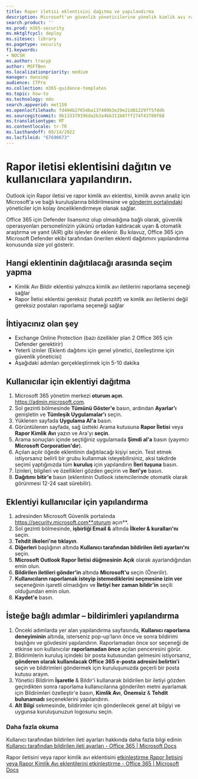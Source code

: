```yaml
---
title: Rapor iletisi eklentisini dağıtma ve yapılandırma
description: Microsoft'un güvenlik yöneticilerine yönelik kimlik avı raporlama eklentilerini dağıtma ve yapılandırma adımları.
search.product: ''
ms.prod: m365-security
ms.mktglfcycl: deploy
ms.sitesec: library
ms.pagetype: security
f1.keywords:
- NOCSH
ms.author: tracyp
author: MSFTBen
ms.localizationpriority: medium
manager: dansimp
audience: ITPro
ms.collection: m365-guidance-templates
ms.topic: how-to
ms.technology: mdo
search.appverid: met150
ms.openlocfilehash: fd494b27654ba137409b3e29e21d81229ff5fddb
ms.sourcegitcommit: 9b133379196da2b3a4bb311b07ff274f43780f68
ms.translationtype: MT
ms.contentlocale: tr-TR
ms.lasthandoff: 09/14/2022
ms.locfileid: "67690673"
---
```

# <a name="deploy-and-configure-the-report-message-add-in-to-users"></a>Rapor iletisi eklentisini dağıtın ve kullanıcılara yapılandırın.

Outlook için Rapor iletisi ve rapor kimlik avı eklentisi, kimlik avının analiz için Microsoft'a ve bağlı kuruluşlarına bildirilmesine ve [gönderim portalındaki](https://security.microsoft.com/reportsubmission?viewid=user) yöneticiler için kolay önceliklendirmeye olanak sağlar. 

Office 365 için Defender lisansınız olup olmadığına bağlı olarak, güvenlik operasyonları personelinizin yükünü ortadan kaldıracak uyarı & otomatik araştırma ve yanıt (AIR) gibi işlevler de eklenir. Bu kılavuz, Office 365 için Microsoft Defender ekibi tarafından önerilen eklenti dağıtımını yapılandırma konusunda size yol gösterir.

## <a name="choose-between-which-add-in-to-deploy"></a>Hangi eklentinin dağıtılacağı arasında seçim yapma

- Kimlik Avı Bildir eklentisi yalnızca kimlik avı iletilerini raporlama seçeneği sağlar
- Rapor İletisi eklentisi gereksiz (hatalı pozitif) ve kimlik avı iletilerini değil gereksiz postaları raporlama seçeneği sağlar


## <a name="what-youll-need"></a>İhtiyacınız olan şey

-   Exchange Online Protection (bazı özellikler plan 2 Office 365 için Defender gerektirir)
-   Yeterli izinler (Eklenti dağıtımı için genel yönetici, özelleştirme için güvenlik yöneticisi)
- Aşağıdaki adımları gerçekleştirmek için 5-10 dakika

## <a name="deploy-the-add-in-for-users"></a>Kullanıcılar için eklentiyi dağıtma

1.  Microsoft 365 yönetim merkezi **oturum açın**.  https://admin.microsoft.com.
1.  Sol gezinti bölmesinde **Tümünü Göster'e** basın, ardından **Ayarlar'ı** genişletin ve **Tümleşik Uygulamalar'ı** seçin.
1.  Yüklenen sayfada **Uygulama Al'a** basın.
1.  Görüntülenen sayfada, sağ üstteki Arama kutusuna **Rapor İletisi** veya **Rapor Kimlik Avı** yazın ve Ara'yı **seçin**.
1.  Arama sonuçları içinde seçtiğiniz uygulamada **Şimdi al'a** basın (yayımcı **Microsoft Corporation'dır**).
1.  Açılan açılır öğede eklentinin dağıtılacağı kişiyi seçin. Test etmek istiyorsanız belirli bir grubu kullanmak isteyebilirsiniz, aksi takdirde seçimi yaptığınızda tüm **kuruluş** için yapılandırın **İleri tuşuna** basın.
1.  İzinleri, bilgileri ve özellikleri gözden geçirin ve **İleri'ye** basın.
1.  **Dağıtımı bitir'e** basın (eklentinin Outlook istemcilerinde otomatik olarak görünmesi 12-24 saat sürebilir).

## <a name="configure-the-add-in-for-users"></a>Eklentiyi kullanıcılar için yapılandırma
1.  adresinden Microsoft Güvenlik portalında https://security.microsoft.com**oturum açın**.
2.  Sol gezinti bölmesinde, **işbirliği Email &** altında **İlkeler & kuralları'nı** seçin.
3.  **Tehdit ilkeleri'ne tıklayın**.
4.  **Diğerleri** başlığının altında **Kullanıcı tarafından bildirilen ileti ayarları'nı** seçin.
5.  **Microsoft Outlook Rapor İletisi düğmesinin** **Açık** olarak ayarlandığından emin olun.
6.  **Bildirilen iletileri gönder'in** altında **Microsoft'u** seçin (Önerilir).
7.  **Kullanıcıların raporlamak isteyip istemediklerini seçmesine izin ver** seçeneğinin işaretli olmadığını ve **İletiyi her zaman bildir'in** seçili olduğundan emin olun.
8.  **Kaydet'e** basın.

## <a name="optional-steps--configure-notifications"></a>İsteğe bağlı adımlar – bildirimleri yapılandırma

1.  Önceki adımlarda yer alan yapılandırma sayfasında, **Kullanıcı raporlama deneyiminin** altında, isterseniz pop-up'ların önce ve sonra bildirimi başlığını ve gövdesini yapılandırın. Raporlamadan önce sor seçeneği de etkinse son kullanıcılar **raporlamadan önce** açılan penceresini görür.
2.  Bildirimlerin kuruluş içindeki bir posta kutusundan gelmesini istiyorsanız, **gönderen olarak kullanılacak Office 365 e-posta adresini belirtin'i** seçin ve bildirimleri göndermek için kuruluşunuzda geçerli bir posta kutusu arayın.
3.  Yönetici Bildirim **İşaretle** & Bildir'i kullanarak bildirilen bir iletiyi gözden geçirdikten sonra raporlama kullanıcılarına gönderilen metni ayarlamak için Bildirimleri özelleştir'e basın, **Kimlik Avı**, **Önemsiz** & **Tehdit bulunamadı** seçeneklerini yapılandırın.
4.  **Alt Bilgi** sekmesinde, bildirimler için gönderilecek genel alt bilgiyi ve uygunsa kuruluşunuzun logosunu seçin.


### <a name="further-reading"></a>Daha fazla okuma
Kullanıcı tarafından bildirilen ileti ayarları hakkında daha fazla bilgi edinin [Kullanıcı tarafından bildirilen ileti ayarları - Office 365 | Microsoft Docs](../user-submission.md)

Rapor iletisini veya rapor kimlik avı eklentisini [etkinleştirme Rapor İletisini veya Rapor Kimlik Avı eklentilerini etkinleştirme - Office 365 | Microsoft Docs](../enable-the-report-message-add-in.md)

